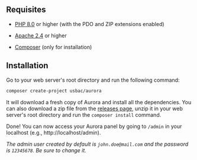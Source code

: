 ## Requisites

- [PHP 8.0](https://www.php.net) or higher (with the PDO and ZIP extensions enabled)

- [Apache 2.4](https://httpd.apache.org) or higher

- [Composer](https://getcomposer.org) (only for installation)

## Installation

Go to your web server's root directory and run the following command:

```bash
composer create-project usbac/aurora
```

It will download a fresh copy of Aurora and install all the dependencies. You can also download a zip file from the [releases page](https://github.com/Usbac/aurora/releases), unzip it in your web server's root directory and run the `composer install` command.

Done! You can now access your Aurora panel by going to `/admin` in your localhost (e.g., http://localhost/admin).

_The admin user created by default is `john.doe@mail.com` and the password is `12345678`. Be sure to change it._